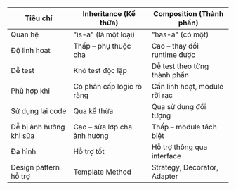 | Tiêu chí                | Inheritance (Kế thừa)       | Composition (Thành phần)      |
| ----------------------- | --------------------------- | ----------------------------- |
| Quan hệ                 | "is-a" (là một loại)        | "has-a" (có một)              |
| Độ linh hoạt            | Thấp – phụ thuộc cha        | Cao – thay đổi runtime được   |
| Dễ test                 | Khó test độc lập            | Dễ test theo từng thành phần  |
| Phù hợp khi             | Có phân cấp logic rõ ràng   | Cần linh hoạt, module rời rạc |
| Sử dụng lại code        | Qua kế thừa                 | Qua sử dụng đối tượng         |
| Dễ bị ảnh hưởng khi sửa | Cao – sửa lớp cha ảnh hưởng | Thấp – module tách biệt       |
| Đa hình                 | Hỗ trợ tốt                  | Hỗ trợ thông qua interface    |
| Design pattern hỗ trợ   | Template Method             | Strategy, Decorator, Adapter  |
